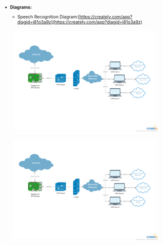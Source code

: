 
- **Diagrams:**
  - Speech Recognition Diagram:[https://creately.com/app?diagid=j81o3a9z](https://creately.com/app?diagid=j81o3a9z)
  
  
  ![Alt text](https://github.com/epiicme/Mavericks/blob/master/Pics%20and%20Diagrams/Network%20infrastructure%20diagram/speech%20recognition%20diagram-4%20copy.png?raw=true)
  
  ![ScreenShot](https://github.com/epiicme/Mavericks/blob/master/Pics%20and%20Diagrams/Network%20infrastructure%20diagram/speech%20recognition%20diagram-4%20copy.png)

